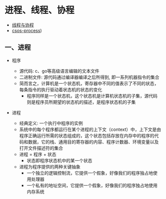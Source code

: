 # 进程、线程、协程

- [线程与协程](https://zhuanlan.zhihu.com/p/169426477)
- [csos-process](https://hansimov.gitbook.io/csapp/part2/ch08-exceptional-control-flow/8.2-processes))
## 一、进程

- 程序
  - 源代码: c、go等高级语言编辑的文本文件
  - 二进制文件: 源代码通过编译器编译之后所得到, 即一系列机器指令的集合
  - 简而言之，计算机是一个状态机，寄存器中不同的值表示了不同的状态，每条指令的执行驱动着状态机的状态的变化
    - 程序同样是一个状态机，这个状态机是计算机状态机的子集，源代码则是程序员所期望的状态机的描述，是程序状态机的子集

- 进程
  - 经典定义: 一个执行中程序的实例
  - 系统中的每个程序都运行在某个进程的上下文（context）中，上下文是由程序正确运行所需的状态组成的，这个状态包括存放在内存中的程序的代码和数据，它的栈、通用目的寄存器的内容、程序计数器、环境变量以及打开文件描述符的集合
  - 进程 = 程序 + 状态
    - 状态即程序状态机中的某一个状态
  - 进程为程序提供的两种关键抽象
    - 一个独立的逻辑控制流，它提供一个假象，好像我们的程序独占地使用处理器
    - 一个私有的地址空间，它提供一个假象，好像我们的程序独占地使用内存系统

